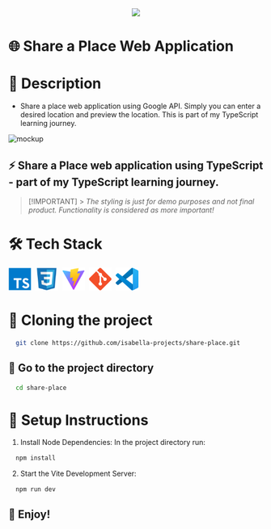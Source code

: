 <div align="center">
    <img src="https://i.imgur.com/YlGrpaq.png" width="800px" height="auto">
</div>

# 🌐 Share a Place Web Application

# 📝 Description

-   Share a place web application using Google API. Simply you can enter a desired location and preview the location. This is part of my TypeScript learning journey.

![mockup](https://github.com/isabella-projects/share-place/assets/76888305/667c91b8-1ba4-4a42-9f64-489072bfc109)

## ⚡ Share a Place web application using TypeScript - part of my TypeScript learning journey.

> [!IMPORTANT] > _The styling is just for demo purposes and not final product. Functionality is considered as more important!_

# 🛠 Tech Stack

<div>
    <img src="https://github.com/devicons/devicon/blob/master/icons/typescript/typescript-original.svg" title="TypeScript" alt="TypeScript" width="45" height="45"/>&nbsp;
    <img src="https://github.com/devicons/devicon/blob/master/icons/css3/css3-original.svg" title="CSS3" alt="CSS3" width="45" height="45"/>&nbsp;
    <img src="https://github.com/devicons/devicon/blob/master/icons/vitejs/vitejs-original.svg" title="ViteJS" alt="ViteJS" width="45" height="45"/>&nbsp;
    <img src="https://github.com/devicons/devicon/blob/master/icons/git/git-original.svg" title="Git" alt="Git" width="45" height="45"/>&nbsp;
    <img src="https://github.com/devicons/devicon/blob/master/icons/vscode/vscode-original.svg" title="VSCode" alt="VSCode" width="45" height="45"/>
</div>

# 🎯 Cloning the project

```bash
  git clone https://github.com/isabella-projects/share-place.git
```

## 📌 Go to the project directory

```bash
  cd share-place
```

# 📐 Setup Instructions

1. Install Node Dependencies: In the project directory run:

```bash
  npm install
```

2. Start the Vite Development Server:

```bash
  npm run dev
```

## 🧪 Enjoy!

